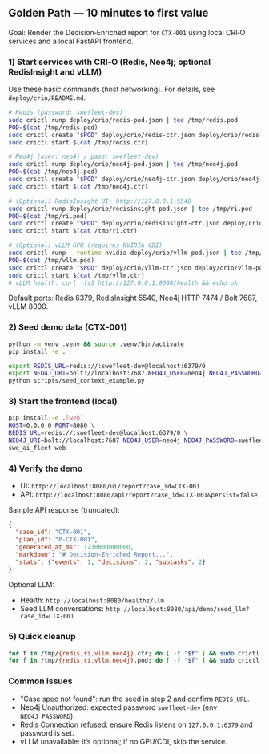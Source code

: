 ## Golden Path — 10 minutes to first value

Goal: Render the Decision‑Enriched report for `CTX-001` using local CRI‑O services and a local FastAPI frontend.

### 1) Start services with CRI‑O (Redis, Neo4j; optional RedisInsight and vLLM)

Use these basic commands (host networking). For details, see `deploy/crio/README.md`.

```bash
# Redis (password: swefleet-dev)
sudo crictl runp deploy/crio/redis-pod.json | tee /tmp/redis.pod
POD=$(cat /tmp/redis.pod)
sudo crictl create "$POD" deploy/crio/redis-ctr.json deploy/crio/redis-pod.json | tee /tmp/redis.ctr
sudo crictl start $(cat /tmp/redis.ctr)

# Neo4j (user: neo4j / pass: swefleet-dev)
sudo crictl runp deploy/crio/neo4j-pod.json | tee /tmp/neo4j.pod
POD=$(cat /tmp/neo4j.pod)
sudo crictl create "$POD" deploy/crio/neo4j-ctr.json deploy/crio/neo4j-pod.json | tee /tmp/neo4j.ctr
sudo crictl start $(cat /tmp/neo4j.ctr)

# (Optional) RedisInsight UI: http://127.0.0.1:5540
sudo crictl runp deploy/crio/redisinsight-pod.json | tee /tmp/ri.pod
POD=$(cat /tmp/ri.pod)
sudo crictl create "$POD" deploy/crio/redisinsight-ctr.json deploy/crio/redisinsight-pod.json | tee /tmp/ri.ctr
sudo crictl start $(cat /tmp/ri.ctr)

# (Optional) vLLM GPU (requires NVIDIA CDI)
sudo crictl runp --runtime nvidia deploy/crio/vllm-pod.json | tee /tmp/vllm.pod
POD=$(cat /tmp/vllm.pod)
sudo crictl create "$POD" deploy/crio/vllm-ctr.json deploy/crio/vllm-pod.json | tee /tmp/vllm.ctr
sudo crictl start $(cat /tmp/vllm.ctr)
# vLLM health: curl -fsS http://127.0.0.1:8000/health && echo ok
```

Default ports: Redis 6379, RedisInsight 5540, Neo4j HTTP 7474 / Bolt 7687, vLLM 8000.

### 2) Seed demo data (CTX‑001)

```bash
python -m venv .venv && source .venv/bin/activate
pip install -e .

export REDIS_URL=redis://:swefleet-dev@localhost:6379/0
export NEO4J_URI=bolt://localhost:7687 NEO4J_USER=neo4j NEO4J_PASSWORD=swefleet-dev
python scripts/seed_context_example.py
```

### 3) Start the frontend (local)

```bash
pip install -e .[web]
HOST=0.0.0.0 PORT=8080 \
REDIS_URL=redis://:swefleet-dev@localhost:6379/0 \
NEO4J_URI=bolt://localhost:7687 NEO4J_USER=neo4j NEO4J_PASSWORD=swefleet-dev \
swe_ai_fleet-web
```

### 4) Verify the demo

- UI: `http://localhost:8080/ui/report?case_id=CTX-001`
- API: `http://localhost:8080/api/report?case_id=CTX-001&persist=false`

Sample API response (truncated):

```json
{
  "case_id": "CTX-001",
  "plan_id": "P-CTX-001",
  "generated_at_ms": 1730000000000,
  "markdown": "# Decision-Enriched Report...",
  "stats": {"events": 1, "decisions": 2, "subtasks": 2}
}
```

Optional LLM:

- Health: `http://localhost:8080/healthz/llm`
- Seed LLM conversations: `http://localhost:8080/api/demo/seed_llm?case_id=CTX-001`

### 5) Quick cleanup

```bash
for f in /tmp/{redis,ri,vllm,neo4j}.ctr; do [ -f "$f" ] && sudo crictl rm -f $(cat "$f"); done
for f in /tmp/{redis,ri,vllm,neo4j}.pod; do [ -f "$f" ] && sudo crictl rmp -f $(cat "$f"); done
```

### Common issues

- "Case spec not found": run the seed in step 2 and confirm `REDIS_URL`.
- Neo4j Unauthorized: expected password `swefleet-dev` (env `NEO4J_PASSWORD`).
- Redis Connection refused: ensure Redis listens on `127.0.0.1:6379` and password is set.
- vLLM unavailable: it’s optional; if no GPU/CDI, skip the service.


